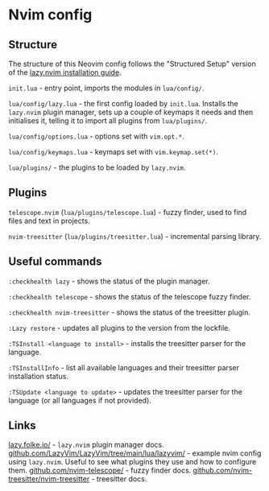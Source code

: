 # Nvim config

## Structure

The structure of this Neovim config follows the "Structured Setup" version of the [lazy.nvim installation guide](https://lazy.folke.io/installation). 

`init.lua` - entry point, imports the modules in `lua/config/`.

`lua/config/lazy.lua` - the first config loaded by `init.lua`. Installs the `lazy.nvim` plugin manager, sets up a couple of keymaps it needs and then initialises it, telling it to import all plugins from `lua/plugins/`.

`lua/config/options.lua` - options set with `vim.opt.*`.

`lua/config/keymaps.lua` - keymaps set with `vim.keymap.set(*)`.

`lua/plugins/` - the plugins to be loaded by `lazy.nvim`.

## Plugins

`telescope.nvim` (`lua/plugins/telescope.lua`) - fuzzy finder, used to find files and text in projects.

`nvim-treesitter` (`lua/plugins/treesitter.lua`) - incremental parsing library.

## Useful commands

`:checkhealth lazy` - shows the status of the plugin manager.

`:checkhealth telescope` - shows the status of the telescope fuzzy finder.

`:checkhealth nvim-treesitter` - shows the status of the treesitter plugin.

`:Lazy restore` - updates all plugins to the version from the lockfile.

`:TSInstall <language to install>` - installs the treesitter parser for the language.

`:TSInstallInfo` - list all available languages and their treesitter parser installation status.

`:TSUpdate <language to update>` - updates the treesitter parser for the language (or all languages if not provided).

## Links

[lazy.folke.io/](https://lazy.folke.io/) - `lazy.nvim` plugin manager docs.
[github.com/LazyVim/LazyVim/tree/main/lua/lazyvim/](https://github.com/LazyVim/LazyVim/tree/main/lua/lazyvim) - example nvim config using `lazy.nvim`. Useful to see what plugins they use and how to configure them.
[github.com/nvim-telescope/](https://github.com/nvim-telescope/telescope.nvim) - fuzzy finder docs.
[github.com/nvim-treesitter/nvim-treesitter](https://github.com/nvim-treesitter/nvim-treesitter) - treesitter docs.

